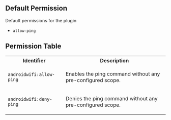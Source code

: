## Default Permission

Default permissions for the plugin

- `allow-ping`

## Permission Table

<table>
<tr>
<th>Identifier</th>
<th>Description</th>
</tr>


<tr>
<td>

`androidwifi:allow-ping`

</td>
<td>

Enables the ping command without any pre-configured scope.

</td>
</tr>

<tr>
<td>

`androidwifi:deny-ping`

</td>
<td>

Denies the ping command without any pre-configured scope.

</td>
</tr>
</table>
